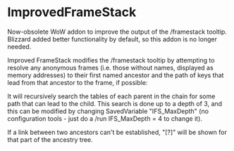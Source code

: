 # ImprovedFrameStack

Now-obsolete WoW addon to improve the output of the /framestack tooltip. Blizzard added better functionality by default, so this addon is no longer needed.



Improved FrameStack modifies the /framestack tooltip by attempting to resolve any anonymous frames (i.e. those without names, displayed as memory addresses) to their first named ancestor and the path of keys that lead from that ancestor to the frame, if possible:

It will recursively search the tables of each parent in the chain for some path that can lead to the child. This search is done up to a depth of 3, and this can be modified by changing SavedVariable "IFS_MaxDepth" (no configuration tools - just do a /run IFS_MaxDepth = 4 to change it).

If a link between two ancestors can't be established, "[?]" will be shown for that part of the ancestry tree.
